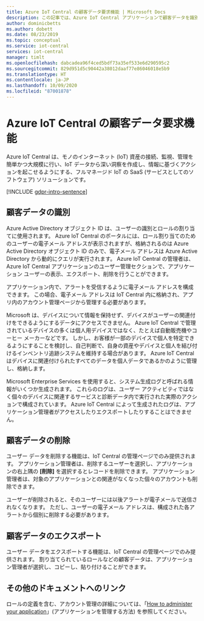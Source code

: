 ```yaml
---
title: Azure IoT Central の顧客データ要求機能 | Microsoft Docs
description: この記事では、Azure IoT Central アプリケーションで顧客データを識別、削除、およびエクスポートする方法について説明します。
author: dominicbetts
ms.author: dobett
ms.date: 08/23/2019
ms.topic: conceptual
ms.service: iot-central
services: iot-central
manager: timlt
ms.openlocfilehash: dabcadea96f4ced5bdf73a35ef533e6d290595c2
ms.sourcegitcommit: 829d951d5c90442a38012daaf77e86046018e5b9
ms.translationtype: HT
ms.contentlocale: ja-JP
ms.lasthandoff: 10/09/2020
ms.locfileid: "87001878"
---
```

# <a name="azure-iot-central-customer-data-request-features"></a>Azure IoT Central の顧客データ要求機能

Azure IoT Central は、モノのインターネット (IoT) 資産の接続、監視、管理を簡単かつ大規模に行い、IoT データから深い洞察を作成し、情報に基づくアクションを起こせるようにする、フルマネージド IoT の SaaS (サービスとしてのソフトウェア) ソリューションです。

[!INCLUDE [gdpr-intro-sentence](../../../includes/gdpr-intro-sentence.md)]

## <a name="identifying-customer-data"></a>顧客データの識別

Azure Active Directory オブジェクト ID は、ユーザーの識別とロールの割り当てに使用されます。 Azure IoT Central のポータルには、ロール割り当てのためのユーザーの電子メール アドレスが表示されますが、格納されるのは Azure Active Directory オブジェクト ID のみで、電子メール アドレスは Azure Active Directory から動的にクエリが実行されます。 Azure IoT Central の管理者は、Azure IoT Central アプリケーションのユーザー管理セクションで、アプリケーション ユーザーの表示、エクスポート、削除を行うことができます。

アプリケーション内で、アラートを受信するように電子メール アドレスを構成できます。 この場合、電子メール アドレスは IoT Central 内に格納され、アプリ内のアカウント管理ページから管理する必要があります。

Microsoft は、デバイスについて情報を保持せず、デバイスがユーザーの関連付けをできるようにするデータにアクセスできません。 Azure IoT Central で管理されているデバイスの多くは個人用デバイスではなく、たとえば自動販売機やコーヒー メーカーなどです。 しかし、お客様が一部のデバイスで個人を特定できるようにすることを検討し、自己判断で、自身の資産やデバイスと個人を結び付けるインベントリ追跡システムを維持する場合があります。 Azure IoT Central はデバイスに関連付けられたすべてのデータを個人データであるかのように管理し、格納します。

Microsoft Enterprise Services を使用すると、システム生成ログと呼ばれる情報がいくつか生成されます。 これらのログは、ユーザー アクティビティではなく個々のデバイスに関連するサービスと診断データ内で実行された実際のアクションで構成されています。 Azure IoT Central によって生成されたログは、アプリケーション管理者がアクセスしたりエクスポートしたりすることはできません。

## <a name="deleting-customer-data"></a>顧客データの削除

ユーザー データを削除する機能は、IoT Central の管理ページでのみ提供されます。 アプリケーション管理者は、削除するユーザーを選択し、アプリケーションの右上隅の **[削除]** を選択するとレコードを削除できます。 アプリケーション管理者は、対象のアプリケーションとの関連がなくなった個々のアカウントも削除できます。

ユーザーが削除されると、そのユーザーには以後アラートが電子メールで送信されなくなります。 ただし、ユーザーの電子メール アドレスは、構成された各アラートから個別に削除する必要があります。

## <a name="exporting-customer-data"></a>顧客データのエクスポート

ユーザー データをエクスポートする機能は、IoT Central の管理ページでのみ提供されます。 割り当てられているロールなどの顧客データは、アプリケーション管理者が選択し、コピーし、貼り付けることができます。

## <a name="links-to-additional-documentation"></a>その他のドキュメントへのリンク

ロールの定義を含む、アカウント管理の詳細については、「[How to administer your application](howto-administer.md)」(アプリケーションを管理する方法) を参照してください。
